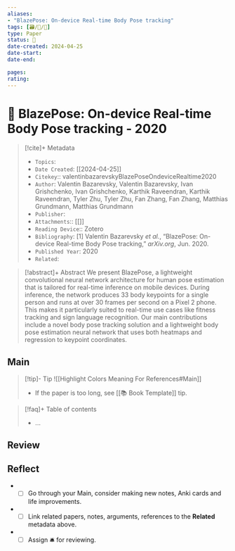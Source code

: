 ```yaml
---
aliases: 
- "BlazePose: On-device Real-time Body Pose tracking"
tags: [🗃️/📜/🔵]
type: Paper
status: 🔵
date-created: 2024-04-25
date-start: 
date-end:

pages: 
rating: 
---
```


# 📜 BlazePose: On-device Real-time Body Pose tracking - 2020

> [!cite]+ Metadata
> - `Topics`: 
> - `Date Created`: [[2024-04-25]]
> - `Citekey`:: valentinbazarevskyBlazePoseOndeviceRealtime2020
> - `Author`: Valentin Bazarevsky, Valentin Bazarevsky, Ivan Grishchenko, Ivan Grishchenko, Karthik Raveendran, Karthik Raveendran, Tyler Zhu, Tyler Zhu, Fan Zhang, Fan Zhang, Matthias Grundmann, Matthias Grundmann
> - `Publisher`: 
> - `Attachments`:: [[]]
> - `Reading Device`:: Zotero
> - `Bibliography`: [1] Valentin Bazarevsky _et al._, “BlazePose: On-device Real-time Body Pose tracking,” _arXiv.org_, Jun. 2020.
> - `Published Year`: 2020
> - `Related`:


> [!abstract]+ Abstract
> We present BlazePose, a lightweight convolutional neural network architecture for human pose estimation that is tailored for real-time inference on mobile devices. During inference, the network produces 33 body keypoints for a single person and runs at over 30 frames per second on a Pixel 2 phone. This makes it particularly suited to real-time use cases like fitness tracking and sign language recognition. Our main contributions include a novel body pose tracking solution and a lightweight body pose estimation neural network that uses both heatmaps and regression to keypoint coordinates.


## Main

> [!tip]- Tip
> ![[Highlight Colors Meaning For References#Main]]
> - If the paper is too long, see [[📚 Book Template]] tip.

> [!faq]+ Table of contents
> - ...

## Review

## Reflect
- - [ ] Go through your Main, consider making new notes, Anki cards and life improvements.
- - [ ] Link related papers, notes, arguments, references to the **Related** metadata above.
- - [ ] Assign 🛎️ for reviewing.
